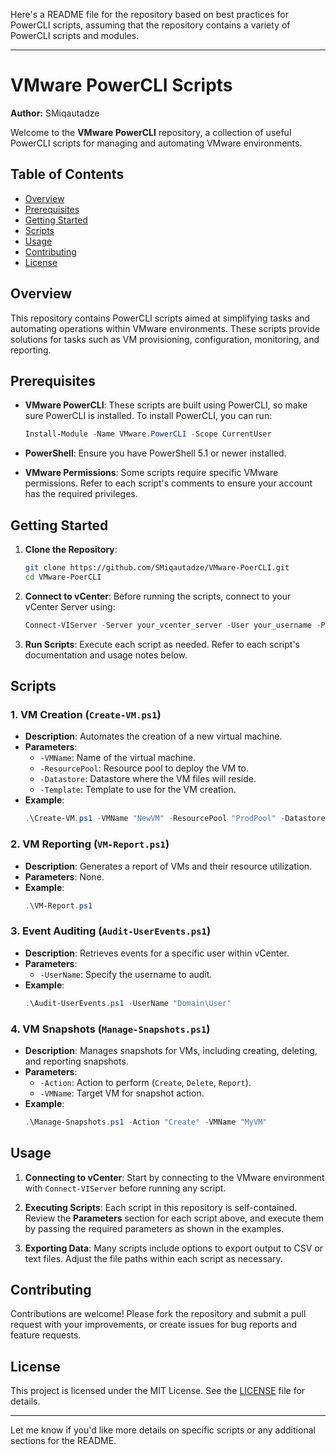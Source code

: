 Here's a README file for the repository based on best practices for PowerCLI scripts, assuming that the repository contains a variety of PowerCLI scripts and modules.

---

# VMware PowerCLI Scripts

**Author:** SMiqautadze

Welcome to the **VMware PowerCLI** repository, a collection of useful PowerCLI scripts for managing and automating VMware environments.

## Table of Contents

- [Overview](#overview)
- [Prerequisites](#prerequisites)
- [Getting Started](#getting-started)
- [Scripts](#scripts)
- [Usage](#usage)
- [Contributing](#contributing)
- [License](#license)

## Overview

This repository contains PowerCLI scripts aimed at simplifying tasks and automating operations within VMware environments. These scripts provide solutions for tasks such as VM provisioning, configuration, monitoring, and reporting.

## Prerequisites

- **VMware PowerCLI**: These scripts are built using PowerCLI, so make sure PowerCLI is installed. To install PowerCLI, you can run:
  
  ```powershell
  Install-Module -Name VMware.PowerCLI -Scope CurrentUser
  ```

- **PowerShell**: Ensure you have PowerShell 5.1 or newer installed.

- **VMware Permissions**: Some scripts require specific VMware permissions. Refer to each script's comments to ensure your account has the required privileges.

## Getting Started

1. **Clone the Repository**:
   
   ```bash
   git clone https://github.com/SMiqautadze/VMware-PoerCLI.git
   cd VMware-PoerCLI
   ```

2. **Connect to vCenter**:
   Before running the scripts, connect to your vCenter Server using:

   ```powershell
   Connect-VIServer -Server your_vcenter_server -User your_username -Password your_password
   ```

3. **Run Scripts**:
   Execute each script as needed. Refer to each script's documentation and usage notes below.

## Scripts

### 1. VM Creation (`Create-VM.ps1`)
   - **Description**: Automates the creation of a new virtual machine.
   - **Parameters**:
     - `-VMName`: Name of the virtual machine.
     - `-ResourcePool`: Resource pool to deploy the VM to.
     - `-Datastore`: Datastore where the VM files will reside.
     - `-Template`: Template to use for the VM creation.
   - **Example**:
     ```powershell
     .\Create-VM.ps1 -VMName "NewVM" -ResourcePool "ProdPool" -Datastore "Datastore01" -Template "WindowsTemplate"
     ```

### 2. VM Reporting (`VM-Report.ps1`)
   - **Description**: Generates a report of VMs and their resource utilization.
   - **Parameters**: None.
   - **Example**:
     ```powershell
     .\VM-Report.ps1
     ```

### 3. Event Auditing (`Audit-UserEvents.ps1`)
   - **Description**: Retrieves events for a specific user within vCenter.
   - **Parameters**:
     - `-UserName`: Specify the username to audit.
   - **Example**:
     ```powershell
     .\Audit-UserEvents.ps1 -UserName "Domain\User"
     ```

### 4. VM Snapshots (`Manage-Snapshots.ps1`)
   - **Description**: Manages snapshots for VMs, including creating, deleting, and reporting snapshots.
   - **Parameters**:
     - `-Action`: Action to perform (`Create`, `Delete`, `Report`).
     - `-VMName`: Target VM for snapshot action.
   - **Example**:
     ```powershell
     .\Manage-Snapshots.ps1 -Action "Create" -VMName "MyVM"
     ```

## Usage

1. **Connecting to vCenter**:
   Start by connecting to the VMware environment with `Connect-VIServer` before running any script.

2. **Executing Scripts**:
   Each script in this repository is self-contained. Review the **Parameters** section for each script above, and execute them by passing the required parameters as shown in the examples.

3. **Exporting Data**:
   Many scripts include options to export output to CSV or text files. Adjust the file paths within each script as necessary.

## Contributing

Contributions are welcome! Please fork the repository and submit a pull request with your improvements, or create issues for bug reports and feature requests.

## License

This project is licensed under the MIT License. See the [LICENSE](LICENSE) file for details.

---

Let me know if you'd like more details on specific scripts or any additional sections for the README.
